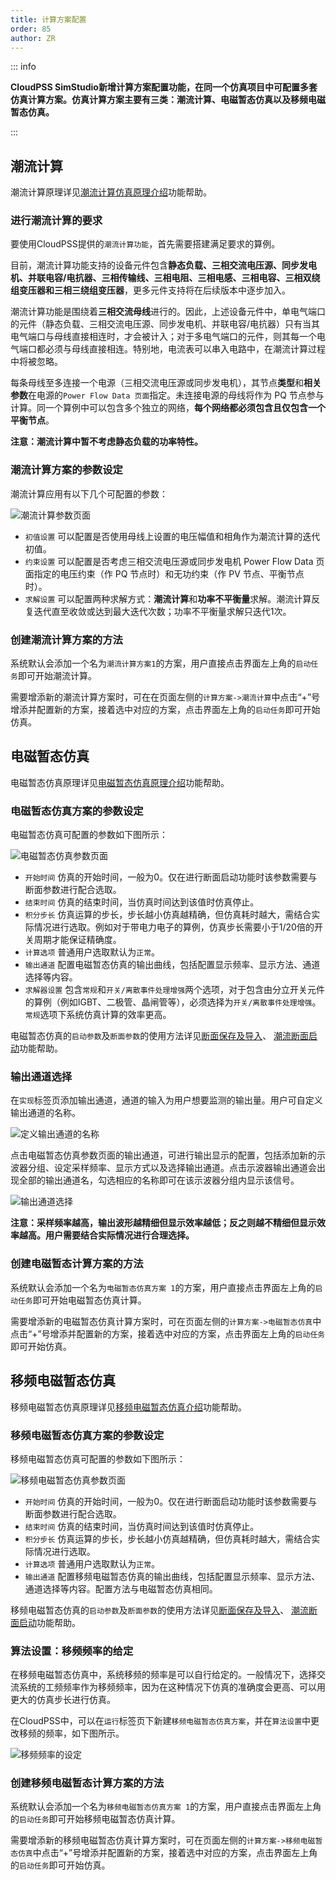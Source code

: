 ```yaml
---
title: 计算方案配置
order: 85
author: ZR
---
```


::: info

**CloudPSS SimStudio新增计算方案配置功能，在同一个仿真项目中可配置多套仿真计算方案。仿真计算方案主要有三类：潮流计算、电磁暂态仿真以及移频电磁暂态仿真。**

:::



## 潮流计算

潮流计算原理详见[潮流计算仿真原理介绍](../../Powerflow/PowerFlowIntro/index.md)功能帮助。

### 进行潮流计算的要求

要使用CloudPSS提供的`潮流计算功能`，首先需要搭建满足要求的算例。 

目前，潮流计算功能支持的设备元件包含**静态负载、三相交流电压源、同步发电机、并联电容/电抗器、三相传输线、三相电阻、三相电感、三相电容、三相双绕组变压器和三相三绕组变压器**，更多元件支持将在后续版本中逐步加入。

潮流计算功能是围绕着**三相交流母线**进行的。因此，上述设备元件中，单电气端口的元件（静态负载、三相交流电压源、同步发电机、并联电容/电抗器）只有当其电气端口与母线直接相连时，才会被计入；对于多电气端口的元件，则其每一个电气端口都必须与母线直接相连。特别地，电流表可以串入电路中，在潮流计算过程中将被忽略。

每条母线至多连接一个电源（三相交流电压源或同步发电机），其节点**类型**和**相关参数**在电源的`Power Flow Data 页面`指定。未连接电源的母线将作为 PQ 节点参与计算。同一个算例中可以包含多个独立的网络，**每个网络都必须包含且仅包含一个平衡节点**。


**注意：潮流计算中暂不考虑静态负载的功率特性。**


### 潮流计算方案的参数设定

潮流计算应用有以下几个可配置的参数：

![潮流计算参数页面](./A6.png "潮流计算参数页面")

+ `初值设置` 
  可以配置是否使用母线上设置的电压幅值和相角作为潮流计算的迭代初值。
+ `约束设置`
  可以配置是否考虑三相交流电压源或同步发电机 Power Flow Data 页面指定的电压约束（作 PQ 节点时）和无功约束（作 PV 节点、平衡节点时）。
+ `求解设置`
  可以配置两种求解方式：**潮流计算**和**功率不平衡量**求解。潮流计算反复迭代直至收敛或达到最大迭代次数；功率不平衡量求解只迭代1次。

<!-- + 求解器选择
  可以选择“仅求解当前母线电压下功率不平衡量”，此时，将不进行潮流计算，而是直接以母线的电压作为潮流计算的结果输出，并给出各线路在该电压下的潮流及母线上的功率不平衡量。 -->

### 创建潮流计算方案的方法

系统默认会添加一个名为`潮流计算方案1`的方案，用户直接点击界面左上角的`启动任务`即可开始潮流计算。

需要增添新的潮流计算方案时，可在在页面左侧的`计算方案->潮流计算`中点击“+”号增添并配置新的方案，接着选中对应的方案，点击界面左上角的`启动任务`即可开始仿真。


## 电磁暂态仿真

电磁暂态仿真原理详见[电磁暂态仿真原理介绍](../../EMTP/EMTPIntro/index.md)功能帮助。

### 电磁暂态仿真方案的参数设定

电磁暂态仿真可配置的参数如下图所示：

![电磁暂态仿真参数页面](./T1.png "电磁暂态仿真参数页面")

+ `开始时间` 
  仿真的开始时间，一般为0。仅在进行断面启动功能时该参数需要与断面参数进行配合选取。
+ `结束时间` 
  仿真的结束时间，当仿真时间达到该值时仿真停止。
+ `积分步长` 
  仿真运算的步长，步长越小仿真越精确，但仿真耗时越大，需结合实际情况进行选取。例如对于带电力电子的算例，仿真步长需要小于1/20倍的开关周期才能保证精确度。
+ `计算选项` 
  普通用户选取默认为`正常`。
+ `输出通道` 
  配置电磁暂态仿真的输出曲线，包括配置显示频率、显示方法、通道选择等内容。
+ `求解器设置` 
  包含`常规`和`开关/离散事件处理增强`两个选项，对于包含由分立开关元件的算例（例如IGBT、二极管、晶闸管等），必须选择为`开关/离散事件处理增强`。`常规`选项下系统仿真计算的效率更高。

电磁暂态仿真的`启动参数`及`断面参数`的使用方法详见[断面保存及导入](../../EMTP/Snapshot/index.md)、 [潮流断面启动](../../EMTP/Initialization/index.md)功能帮助。

### 输出通道选择

在`实现`标签页添加输出通道，通道的输入为用户想要监测的输出量。用户可自定义输出通道的名称。

![定义输出通道的名称](./T3.png "定义输出通道的名称")

点击电磁暂态仿真参数页面的输出通道，可进行输出显示的配置，包括添加新的示波器分组、设定采样频率、显示方式以及选择输出通道。点击示波器输出通道会出现全部的输出通道名，勾选相应的名称即可在该示波器分组内显示该信号。

![输出通道选择](./T4.png "输出通道选择")

**注意：采样频率越高，输出波形越精细但显示效率越低；反之则越不精细但显示效率越高。用户需要结合实际情况进行合理选择。**

### 创建电磁暂态计算方案的方法

系统默认会添加一个名为`电磁暂态仿真方案 1`的方案，用户直接点击界面左上角的`启动任务`即可开始电磁暂态仿真计算。

需要增添新的电磁暂态仿真计算方案时，可在页面左侧的`计算方案->电磁暂态仿真`中点击“+”号增添并配置新的方案，接着选中对应的方案，点击界面左上角的`启动任务`即可开始仿真。



## 移频电磁暂态仿真

移频电磁暂态仿真原理详见[移频电磁暂态仿真介绍](../../SFEMT/SFAIntro/index.md)功能帮助。

### 移频电磁暂态仿真方案的参数设定

移频电磁暂态仿真可配置的参数如下图所示：

![移频电磁暂态仿真参数页面](./T2.png "移频电磁暂态仿真参数页面")

+ `开始时间` 
  仿真的开始时间，一般为0。仅在进行断面启动功能时该参数需要与断面参数进行配合选取。
+ `结束时间` 
  仿真的结束时间，当仿真时间达到该值时仿真停止。
+ `积分步长` 
  仿真运算的步长，步长越小仿真越精确，但仿真耗时越大，需结合实际情况进行选取。
+ `计算选项` 
  普通用户选取默认为`正常`。
+ `输出通道` 
  配置移频电磁暂态仿真的输出曲线，包括配置显示频率、显示方法、通道选择等内容。配置方法与电磁暂态仿真相同。

移频电磁暂态仿真的`启动参数`及`断面参数`的使用方法详见[断面保存及导入](../../EMTP/Snapshot/index.md)、 [潮流断面启动](../../EMTP/Initialization/index.md)功能帮助。

### 算法设置：移频频率的给定

在移频电磁暂态仿真中，系统移频的频率是可以自行给定的。一般情况下，选择交流系统的工频频率作为移频频率，因为在这种情况下仿真的准确度会更高、可以用更大的仿真步长进行仿真。

在CloudPSS中，可以在`运行`标签页下新建`移频电磁暂态仿真方案`，并在`算法设置`中更改移频的频率，如下图所示。

![移频频率的设定](./RLC2.png "移频频率的设定")

### 创建移频电磁暂态计算方案的方法

系统默认会添加一个名为`移频电磁暂态仿真方案 1`的方案，用户直接点击界面左上角的`启动任务`即可开始移频电磁暂态仿真计算。

需要增添新的移频电磁暂态仿真计算方案时，可在页面左侧的`计算方案->移频电磁暂态仿真`中点击“+”号增添并配置新的方案，接着选中对应的方案，点击界面左上角的`启动任务`即可开始仿真。





